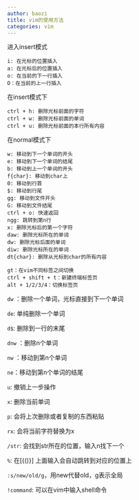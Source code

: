 ```yaml
---
author: baozi
title: vim的使用方法
categories: vim
---
```


进入insert模式

```
i: 在光标的位置插入
a: 在光标后的位置插入
o: 在当前的下一行插入 
O：在当前的上一行插入
```

在insert模式下

```
ctrl + h: 删除光标前面的字符 
ctrl + w: 删除光标前面的单词
ctrl + u: 删除光标前面的本行所有内容
```

在normal模式下

```
w: 移动到下一个单词的开头
e: 移动到下一个单词的结尾
b: 移动到上一个单词的开头
f{char}: 移动到char上
0: 移动到行首
$: 移动到行尾
gg: 移动到文件开头
G: 移动到文件结尾
ctrl + o: 快速返回
ngg: 跳转到第n行
x: 删除光标后的第一个字符
daw: 删除光标所在的单词
dw: 删除光标后面的单词
diw: 删除光标所在的单词
dt{char}: 删除从光标到char的所有内容
```

```
gt：在vim不同标签之间切换
ctrl + shift + t：新建终端标签页
alt + 1/2/3/4：切换标签页
```

`dw` ：删除一个单词，光标直接到下一个单词

`de`: 单纯删除一个单词

`d$`: 删除到一行的末尾

`dnw` ：删除n个单词

`nw` ：移动到第n个单词

`ne`：移动到第n个单词的结尾

`u`: 撤销上一步操作

`x`: 删除当前单词

`p`: 会将上次删除或者复制的东西粘贴

`rx`: 会将当前字符替换为x

`/str`: 会找到str所在的位置，输入n找下一个

`%`: 在[{()}] 上面输入会自动跳转到对应的位置上

`:s/new/old/g`，用new代替old，g表示全局

`!command`: 可以在vim中输入shell命令
